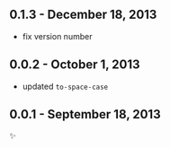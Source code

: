 0.1.3 - December 18, 2013
-------------------------
* fix version number

0.0.2 - October 1, 2013
-----------------------
* updated `to-space-case`

0.0.1 - September 18, 2013
--------------------------
:sparkles: